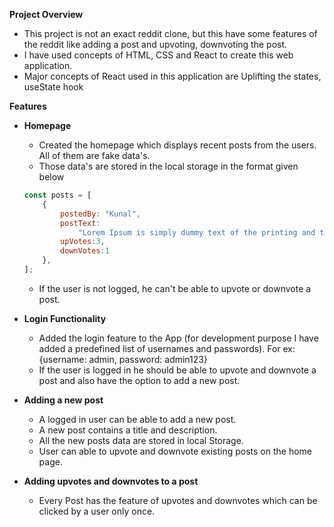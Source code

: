 **Project Overview**

- This project is not an exact reddit clone, but this have some features of the reddit like adding a post and upvoting, downvoting the post.
- I have used concepts of HTML, CSS and React to create this web application.
- Major concepts of React used in this application are Uplifting the states, useState hook 



**Features**
- **Homepage**
    - Created the homepage which displays recent posts from the users. All of them are fake data's.
    - Those data's are stored in the local storage in the format given below
    
    ```jsx
    const posts = [
        {
            postedBy: "Kunal",
            postText:
                "Lorem Ipsum is simply dummy text of the printing and typesetting industry.",
            upVotes:3,
    		downVotes:1
        },
    ];
    ```
    
    - If the user is not logged, he can't be able to upvote or downvote a post.
- **Login Functionality**
    - Added the login feature to the App (for development purpose I have added a predefined list of usernames and passwords). For ex: {username: admin, password: admin123}
    - If the user is logged in he should be able to upvote and downvote a post and also have the option to add a new post.
- **Adding a new post**
    - A logged in user can be able to add a new post.
    - A new post contains a title and description.
    - All the new posts data are stored in local Storage.
    - User can able to upvote and downvote existing posts on the home page.
- **Adding upvotes and downvotes to a post**
    - Every Post has the feature of upvotes and downvotes which can be clicked by a user only once.
